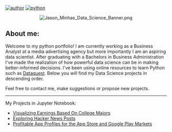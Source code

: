[![author](https://badgen.net/badge/Author/Jason_Minhas/blue)](https://www.linkedin.com/in/jasonminhas/) [![python](https://badgen.net/badge/Python/3.6+/yellow)](https://www.python.org)

<p align="center">
  <img src="https://raw.githubusercontent.com/JasonMinhas/DataScience/master/Images/Jason_Minhas_Data_Science_Banner.png" alt="Jason_Minhas_Data_Science_Banner.png" border="0" />
</p>

## About me:

Welcome to my python portfolio! I am currently working as a Business Analyst at a media advertising agency but more importantly I am an aspiring data scientist. After graduating with a Bachelors in Business Administration I've made the realization of how powerful data science can be in making better-informed decisions. I've been using online resources to learn Python such as [Dataquest](https://www.dataquest.io/).  Below you will find my Data Science projects in descending order.

Feel free to contact me, make suggestions or propose new projects.

***

My Projects in Jupyter Notebook:

* [Visualizing Earnings Based On College Majors](https://github.com/JasonMinhas/DataScience/blob/master/Visualizing%20Earnings%20Based%20On%20College%20Majors/Visualizing%20Earnings%20Based%20On%20College%20Majors.ipynb)
* [Exploring Hacker News Posts](https://github.com/JasonMinhas/DataScience/blob/master/Exploring%20Hacker%20News%20Posts/Exploring%20Hacker%20News%20Posts.ipynb)
* [Profitable App Profiles for the App Store and Google Play Markets](https://github.com/JasonMinhas/DataScience/blob/master/Profitable%20App%20Profiles%20for%20the%20App%20Store%20and%20Google%20Play%20Markets/Profitable%20App%20Profiles%20for%20the%20App%20Store%20and%20Google%20Play%20Store.ipynb)

